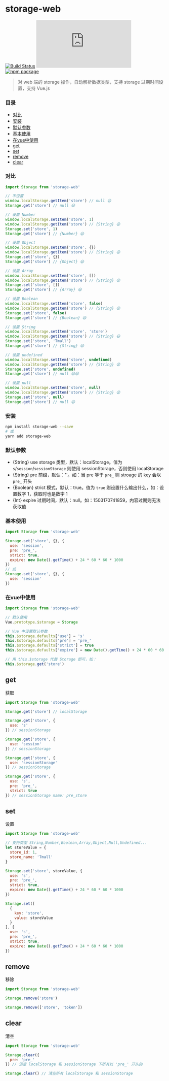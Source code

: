 # storage-web

[![Build Status](https://travis-ci.org/Chooin/storage-web.svg?branch=master)](https://travis-ci.org/Chooin/storage-web)
![JS gzip size](http://img.badgesize.io/https://unpkg.com/storage-web/dist/storage.js?compression=gzip&label=gzip%20size:%20JS)
[![npm package](https://img.shields.io/npm/v/storage-web.svg)](https://www.npmjs.org/package/storage-web)

> 对 web 端的 storage 操作，自动解析数据类型，支持 storage 过期时间设置，支持 Vue.js

### 目录

- [对比](#对比)
- [安装](#安装)
- [默认参数](#默认参数)
- [基本使用](#基本使用)
- [在vue中使用](#在vue中使用)
- [get](#get)
- [set](#set)
- [remove](#remove)
- [clear](#clear)

### 对比

``` js
import Storage from 'storage-web'

// 不设置
window.localStorage.getItem('store') // null 😃
Storage.get('store') // null 😃

// 设置 Number
window.localStorage.setItem('store', 1)
window.localStorage.getItem('store') // {String} 😩
Storage.set('store', 1)
Storage.get('store') // {Number} 😃

// 设置 Object
window.localStorage.setItem('store', {})
window.localStorage.getItem('store') // {String} 😩
Storage.set('store', {})
Storage.get('store') // {Object} 😃

// 设置 Array
window.localStorage.setItem('store', [])
window.localStorage.getItem('store') // {String} 😩
Storage.set('store', [])
Storage.get('store') // {Array} 😃

// 设置 Boolean
window.localStorage.setItem('store', false)
window.localStorage.getItem('store') // {String} 😩
Storage.set('store', false)
Storage.get('store') // {Boolean} 😃

// 设置 String
window.localStorage.setItem('store', 'store')
window.localStorage.getItem('store') // {String} 😃
Storage.set('store', 'Tmall')
Storage.get('store') // {String} 😃

// 设置 undefined
window.localStorage.setItem('store', undefined)
window.localStorage.getItem('store') // {String} 😩
Storage.set('store', undefined)
Storage.get('store') // null 😃😃

// 设置 null
window.localStorage.setItem('store', null)
window.localStorage.getItem('store') // {String} 😩
Storage.set('store', null)
Storage.get('store') // null 😃
```

### 安装
``` sh
npm install storage-web --save
# 或
yarn add storage-web
```

### 默认参数

+ {String} use storage 类型，默认：localStorage。值为 `s`/`session`/`sessionStorage` 则使用 sessionStorage，否则使用 localStorage
+ {String} pre 前缀，默认：''。如：当 pre 等于 `pre_` 则 stroage 的 key 会以 `pre_` 开头
+ {Boolean} strict 模式，默认：true。值为 `true` 则设置什么输出什么，如：设置数字 1，获取时也是数字 1
+ {Int} expire 过期时间，默认：null。如：1503170741859，内容过期则无法获取值

### 基本使用

``` js
import Storage from 'storage-web'

Storage.set('store', {}, {
  use: 'session',
  pre: 'pre_',
  strict: true,
  expire: new Date().getTime() + 24 * 60 * 60 * 1000
})
// 或
Storage.set('store', {}, {
  use: 'session'
})
```

### 在vue中使用

``` js
import Storage from 'storage-web'

// 默认使用
Vue.prototype.$storage = Storage

// Vue 中设置默认参数
this.$storage.defaults['use'] = 's'
this.$storage.defaults['pre'] = 'pre_'
this.$storage.defaults['strict'] = true
this.$storage.defaults['expire'] = new Date().getTime() + 24 * 60 * 60 * 1000

// 用 this.$storage 代替 Storage 即可，如：
this.$storage.get('store')
```

## get

获取

``` js
import Storage from 'storage-web'

Storage.get('store') // localStorage

Storage.get('store', {
  use: 's'
}) // sessionStorage

Storage.get('store', {
  use: 'session'
}) // sessionStorage

Storage.get('store', {
  use: 'sessionStorage'
}) // sessionStorage

Storage.get('store', {
  use: 's',
  pre: 'pre_',
  strict: true
}) // sessionStorage name: pre_store
```

## set

设置

``` js
import Storage from 'storage-web'

// 支持类型 String,Number,Boolean,Array,Object,Null,Undefined...
let storeValue = {
  store_id: 1,
  store_name: 'Tmall'
}

Storage.set('store', storeValue, {
  use: 's',
  pre: 'pre_',
  strict: true,
  expire: new Date().getTime() + 24 * 60 * 60 * 1000
})

Storage.set([
  {
    key: 'store',
    value: storeValue
  }
], {
  use: 's',
  pre: 'pre_',
  strict: true,
  expire: new Date().getTime() + 24 * 60 * 60 * 1000
})
```

## remove

移除

``` js
import Storage from 'storage-web'

Storage.remove('store')

Storage.remove(['store', 'token'])
```

## clear

清空

``` js
import Storage from 'storage-web'

Storage.clear({
  pre: 'pre_'
}) // 清空 localStorage 和 sessionStorage 下所有以 'pre_' 开头的

Storage.clear() // 清空所有 localStorage 和 sessionStorage
```
